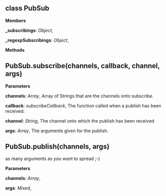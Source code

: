 class PubSub
------------
**Members**

**_subscribings**:  *Object*,  


**_regexpSubscribings**:  *Object*,  


**Methods**

PubSub.subscribe(channels, callback, channel, args)
---------------------------------------------------
**Parameters**

**channels**:  *Array*,  Array of Strings that are the channels onto subscribe.

**callback**:  *subscribeCallback*,  The function called when a publish has been received.

**channel**:  *String*,  The channel onto which the publish has been received

**args**:  *Array*,  The arguments given for the publish.

PubSub.publish(channels, args)
------------------------------
as many arguments as you want to spread ;-)




**Parameters**

**channels**:  *Array*,  


**args**:  *Mixed*,  


